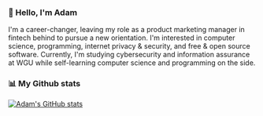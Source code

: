### 👋 Hello, I'm Adam

I'm a career-changer, leaving my role as a product marketing manager in fintech behind to pursue a new orientation. I'm interested in computer science, programming, internet privacy & security, and free & open source software. Currently, I'm studying cybersecurity and information assurance at WGU while self-learning computer science and programming on the side.


### 📊 My Github stats
[![Adam's GitHub stats](https://github-readme-stats.vercel.app/api?username=adamfurman7)](https://github.com/adamfurman7/github-readme-stats)

